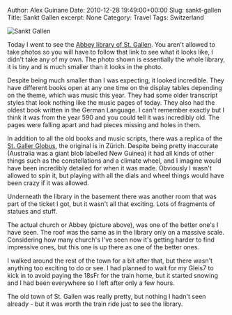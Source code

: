 Author: Alex Guinane
Date: 2010-12-28 19:49:00+00:00
Slug: sankt-gallen
Title: Sankt Gallen
excerpt: None
Category: Travel
Tags: Switzerland

![Sankt Gallen](/images/2010/2010-12-28-sankt-gallen/p1060279.jpg)

Today I went to see the [Abbey library of St. Gallen](http://en.wikipedia.org/wiki/Abbey_library_of_St._Gallen). You aren't allowed to take photos so you will have to follow that link to see what it looks like, I didn't take any of my own. The photo shown is essentially the whole library, it is tiny and is much smaller than it looks in the photo.

Despite being much smaller than I was expecting, it looked incredible. They have different books open at any one time on the display tables depending on the theme, which was music this year. They had some older transcript styles that look nothing like the music pages of today. They also had the oldest book written in the German Language. I can't remember exactly but I think it was from the year 590 and you could tell it was incredibly old. The pages were falling apart and had pieces missing and holes in them.

In addition to all the old books and music scripts, there was a replica of the [St. Galler Globus](http://de.wikipedia.org/wiki/Datei:St._Galler_globus_view.jpg), the original is in Zürich. Despite being pretty inaccurate (Australia was a giant blob labelled New Guinea) it had all kinds of other things such as the constellations and a climate wheel, and I imagine would have been incredibly detailed for when it was made. Obviously I wasn't allowed to spin it, but playing with all the dials and wheel things would have been crazy if it was allowed.

Underneath the library in the basement there was another room that was part of the ticket I got, but it wasn't all that exciting. Lots of fragments of statues and stuff.

The actual church or Abbey (picture above), was one of the better one's I have seen. The roof was the same as in the library only on a massive scale. Considering how many church's I've seen now it's getting harder to find impressive ones, but this one is up there as one of the better ones.

I walked around the rest of the town for a bit after that, but there wasn't anything too exciting to do or see. I had planned to wait for my Gleis7 to kick in to avoid paying the 18sFr for the train home, but it started snowing and I had been everywhere so I left after only a few hours.

The old town of St. Gallen was really pretty, but nothing I hadn't seen already - but it was worth the train ride just to see the library.
